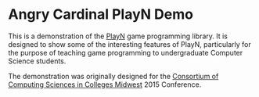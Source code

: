 # Angry Cardinal PlayN Demo
This is a demonstration of the [PlayN](http://playn.io) game programming library. 
It is designed to show some of the interesting features of PlayN, particularly
for the purpose of teaching game programming to undergraduate Computer Science
students. 

The demonstration was originally designed for the [Consortium of Computing
Sciences in Colleges Midwest](http://ccsc.org/midwest) 2015 Conference.
